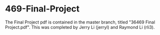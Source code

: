 # 469-Final-Project

The Final Project pdf is contained in the master branch, titled "36469 Final Project.pdf". This was completed by Jerry Li (jerryl) and Raymond Li (rli3).
